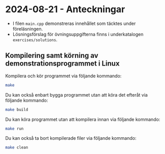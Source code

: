 # 2024-08-21 - Anteckningar

* I filen `main.cpp` demonstreras innehållet som täcktes under föreläsningen.
* Lösningsförslag för övningsuppgifterna finns i underkatalogen `exercises/solutions`.

## Kompilering samt körning av demonstrationsprogrammet i Linux

Kompilera och kör programmet via följande kommando:

```bash
make
```

Du kan också enbart bygga programmet utan att köra det efteråt via följande kommando:

```bash
make build
```

Du kan köra programmet utan att kompilera innan via följande kommando:

```bash
make run
```

Du kan också ta bort kompilerade filer via följande kommando:

```bash
make clean
```